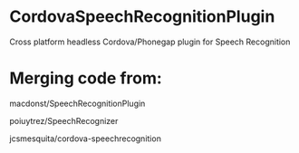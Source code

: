 # CordovaSpeechRecognitionPlugin
Cross platform headless Cordova/Phonegap plugin for Speech Recognition

# Merging code from:

macdonst/SpeechRecognitionPlugin

poiuytrez/SpeechRecognizer

jcsmesquita/cordova-speechrecognition
